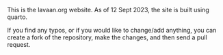 This is the lavaan.org website.
As of 12 Sept 2023, the site is built using quarto.

If you find any typos, or if you would like to change/add anything, you can
create a fork of the repository, make the changes, and then send a pull
request.

